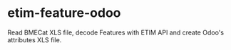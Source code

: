 # etim-feature-odoo
Read BMECat XLS file, decode Features with ETIM API and create Odoo's attributes XLS file.
